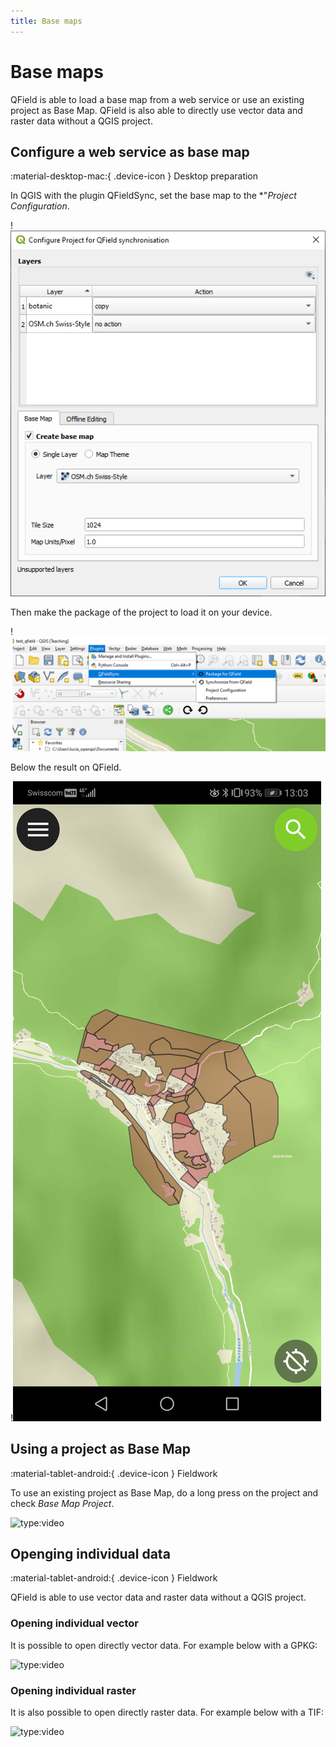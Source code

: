 ```yaml
---
title: Base maps
---
```


# Base maps

QField is able to load a base map from a web service or use an existing project as Base Map. 
QField is also able to directly use vector data and raster data without a QGIS
project.

## Configure a web service as base map
:material-desktop-mac:{ .device-icon } Desktop preparation

In QGIS with the plugin QFieldSync, set the base map to the *"*Project Configuration*.

!![basemap configuration](../assets/images/qfield-sync_basemap.png)

Then make the package of the project to load it on your device.

!![package](../assets/images/qfield-sync_package1.png)

Below the result on QField.

!![basemap](../assets/images/qfield_basemap2.jpg)

## Using a project as Base Map
:material-tablet-android:{ .device-icon } Fieldwork

To use an existing project as Base Map, do a long press on the project and check *Base Map Project*.

![type:video](https://player.vimeo.com/video/604849182)

## Openging individual data
:material-tablet-android:{ .device-icon } Fieldwork

QField is able to use vector data and raster data without a QGIS
project.

### Opening individual vector

It is possible to open directly vector data. For example below with a
GPKG:

![type:video](https://player.vimeo.com/video/604786046)

### Opening individual raster

It is also possible to open directly raster data. For example below with
a TIF:

![type:video](https://player.vimeo.com/video/604786384)
